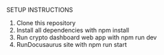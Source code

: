 SETUP INSTRUCTIONS

1. Clone this repository
2. Install all dependencies with npm install
3. Run crypto dashboard web app with npm run dev
4. RunDocusaurus site with npm run start